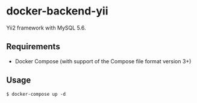 # docker-backend-yii
Yii2 framework with MySQL 5.6.

## Requirements
* Docker Compose (with support of the Compose file format version 3+)

## Usage

    $ docker-compose up -d
